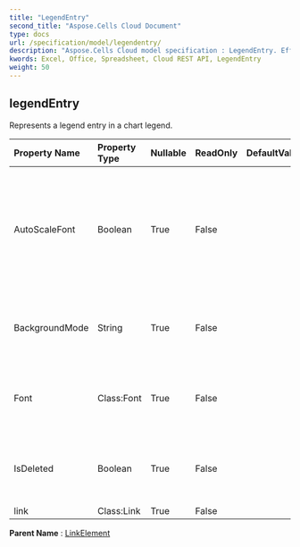 ```yaml
---
title: "LegendEntry"
second_title: "Aspose.Cells Cloud Document"
type: docs
url: /specification/model/legendentry/
description: "Aspose.Cells Cloud model specification : LegendEntry. Effortlessly handle Excel and other spreadsheet documents with features like opening, generating, editing, splitting, merging, comparing, and converting."
kwords: Excel, Office, Spreadsheet, Cloud REST API, LegendEntry
weight: 50
---
```


## **legendEntry**

Represents a legend entry in a chart legend. 

| Property Name | Property Type | Nullable |  ReadOnly | DefaultValue | Description | 
| :- | :- | :- |:- |  :- | :- |
| AutoScaleFont | Boolean | True |  False |  | True if the text in the object changes font size when the object size changes.                         The default value is True. |  
| BackgroundMode | String | True |  False |  | Gets and sets the display mode of the background |  
| Font | Class:Font | True |  False |  | Gets a  object of the specified ChartFrame object. |  
| IsDeleted | Boolean | True |  False |  | Gets and sets whether the legend entry is deleted. |  
| link | Class:Link | True |  False |  |  |  

**Parent Name** : [LinkElement](/specification/model/linkelement)

